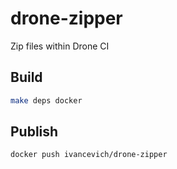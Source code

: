 # drone-zipper
Zip files within Drone CI

## Build
```bash
make deps docker
```

## Publish
```bash
docker push ivancevich/drone-zipper
```

